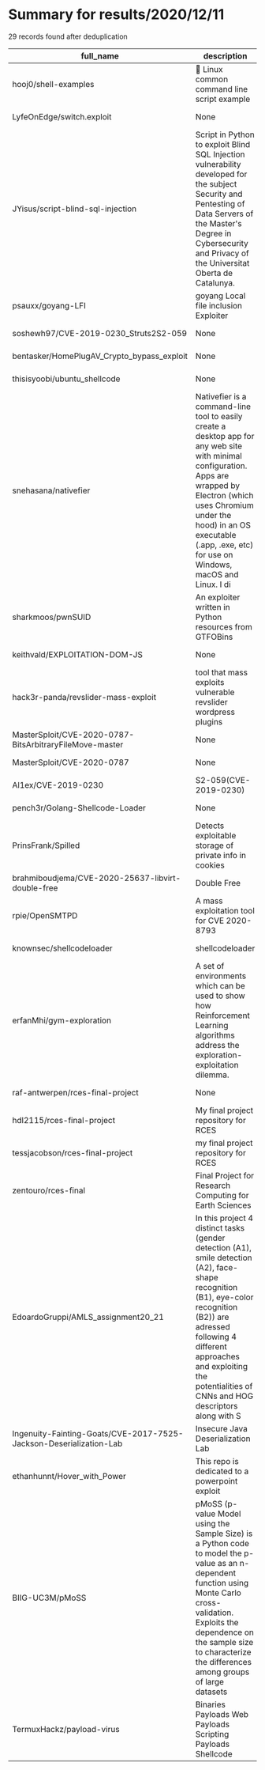 
# Summary for results/2020/12/11
    
29 records found after deduplication

| full_name | description | html_url | matched_list | matched_count | pushed_at | size | stargazers_count | language | forks_count |
|--------------------------------------------------------------------|------------------------------------------------------------------------------------------------------------------------------------------------------------------------------------------------------------------------------------------------------------------|---------------------------------------------------------------------------------------|-----------------------|-----------------|---------------------------|--------|--------------------|------------------|---------------|
| hooj0/shell-examples | :tada: Linux common command line script example | https://github.com/hooj0/shell-examples | ['shellcode'] | 1 | 2020-12-11 10:05:49+00:00 | 568 | 1 | Shell | 0 |
| LyfeOnEdge/switch.exploit | None | https://github.com/LyfeOnEdge/switch.exploit | ['exploit'] | 1 | 2020-12-11 02:40:30+00:00 | 234 | 0 | HTML | 0 |
| JYisus/script-blind-sql-injection | Script in Python to exploit Blind SQL Injection vulnerability developed for the subject Security and Pentesting of Data Servers of the Master's Degree in Cybersecurity and Privacy of the Universitat Oberta de Catalunya. | https://github.com/JYisus/script-blind-sql-injection | ['exploit'] | 1 | 2020-12-11 22:35:35+00:00 | 1 | 0 | Python | 0 |
| psauxx/goyang-LFI | goyang Local file inclusion Exploiter | https://github.com/psauxx/goyang-LFI | ['exploit'] | 1 | 2020-12-11 20:15:38+00:00 | 1 | 0 | Python | 0 |
| soshewh97/CVE-2019-0230_Struts2S2-059 | None | https://github.com/soshewh97/CVE-2019-0230_Struts2S2-059 | ['cve-2'] | 1 | 2020-12-11 19:32:12+00:00 | 4 | 0 | Python | 0 |
| bentasker/HomePlugAV_Crypto_bypass_exploit | None | https://github.com/bentasker/HomePlugAV_Crypto_bypass_exploit | ['exploit'] | 1 | 2020-12-11 14:30:19+00:00 | 1254 | 0 | Python | 0 |
| thisisyoobi/ubuntu_shellcode | None | https://github.com/thisisyoobi/ubuntu_shellcode | ['shellcode'] | 1 | 2020-12-11 12:36:29+00:00 | 0 | 0 | C | 0 |
| snehasana/nativefier | Nativefier is a command-line tool to easily create a desktop app for any web site with minimal configuration. Apps are wrapped by Electron (which uses Chromium under the hood) in an OS executable (.app, .exe, etc) for use on Windows, macOS and Linux. I di | https://github.com/snehasana/nativefier | ['command injection'] | 1 | 2020-12-11 14:01:40+00:00 | 2083 | 1 | Dockerfile | 0 |
| sharkmoos/pwnSUID | An exploiter written in Python resources from GTFOBins | https://github.com/sharkmoos/pwnSUID | ['exploit'] | 1 | 2020-12-11 14:27:33+00:00 | 4266 | 0 | HTML | 0 |
| keithvald/EXPLOITATION-DOM-JS | None | https://github.com/keithvald/EXPLOITATION-DOM-JS | ['exploit'] | 1 | 2020-12-11 10:22:29+00:00 | 240 | 0 | JavaScript | 0 |
| hack3r-panda/revslider-mass-exploit | tool that mass exploits vulnerable revslider wordpress plugins | https://github.com/hack3r-panda/revslider-mass-exploit | ['exploit'] | 1 | 2020-12-11 09:40:51+00:00 | 17 | 0 | Python | 0 |
| MasterSploit/CVE-2020-0787-BitsArbitraryFileMove-master | None | https://github.com/MasterSploit/CVE-2020-0787-BitsArbitraryFileMove-master | ['cve-2'] | 1 | 2020-12-11 09:31:07+00:00 | 0 | 0 | | 0 |
| MasterSploit/CVE-2020-0787 | None | https://github.com/MasterSploit/CVE-2020-0787 | ['cve-2'] | 1 | 2020-12-11 09:27:36+00:00 | 0 | 0 | | 0 |
| Al1ex/CVE-2019-0230 | S2-059(CVE-2019-0230) | https://github.com/Al1ex/CVE-2019-0230 | ['cve-2'] | 1 | 2020-12-11 04:28:10+00:00 | 305 | 7 | Java | 0 |
| pench3r/Golang-Shellcode-Loader | None | https://github.com/pench3r/Golang-Shellcode-Loader | ['shellcode'] | 1 | 2020-12-11 09:12:45+00:00 | 2366 | 12 | Go | 6 |
| PrinsFrank/Spilled | Detects exploitable storage of private info in cookies | https://github.com/PrinsFrank/Spilled | ['exploit'] | 1 | 2020-12-11 07:39:42+00:00 | 598 | 4 | JavaScript | 0 |
| brahmiboudjema/CVE-2020-25637-libvirt-double-free | Double Free | https://github.com/brahmiboudjema/CVE-2020-25637-libvirt-double-free | ['cve-2'] | 1 | 2020-12-11 17:27:08+00:00 | 14218 | 0 | C | 0 |
| rpie/OpenSMTPD | A mass exploitation tool for CVE 2020-8793 | https://github.com/rpie/OpenSMTPD | ['exploit'] | 1 | 2020-12-11 06:54:21+00:00 | 11 | 13 | Python | 8 |
| knownsec/shellcodeloader | shellcodeloader | https://github.com/knownsec/shellcodeloader | ['shellcode'] | 1 | 2020-12-11 03:12:30+00:00 | 59817 | 1020 | C++ | 250 |
| erfanMhi/gym-exploration | A set of environments which can be used to show how Reinforcement Learning algorithms address the exploration-exploitation dilemma. | https://github.com/erfanMhi/gym-exploration | ['exploit'] | 1 | 2020-12-11 05:34:37+00:00 | 11 | 0 | Python | 0 |
| raf-antwerpen/rces-final-project | None | https://github.com/raf-antwerpen/rces-final-project | ['rce'] | 1 | 2020-12-11 19:23:50+00:00 | 15434 | 0 | Jupyter Notebook | 0 |
| hdl2115/rces-final-project | My final project repository for RCES | https://github.com/hdl2115/rces-final-project | ['rce'] | 1 | 2020-12-11 12:32:16+00:00 | 1737 | 0 | Jupyter Notebook | 0 |
| tessjacobson/rces-final-project | my final project repository for RCES | https://github.com/tessjacobson/rces-final-project | ['rce'] | 1 | 2020-12-11 05:12:11+00:00 | 3951 | 0 | Jupyter Notebook | 0 |
| zentouro/rces-final | Final Project for Research Computing for Earth Sciences | https://github.com/zentouro/rces-final | ['rce'] | 1 | 2020-12-11 22:52:44+00:00 | 19230 | 0 | Jupyter Notebook | 0 |
| EdoardoGruppi/AMLS_assignment20_21 | In this project 4 distinct tasks (gender detection (A1), smile detection (A2), face-shape recognition (B1), eye-color recognition (B2)) are adressed following 4 different approaches and exploiting the potentialities of CNNs and HOG descriptors along with S | https://github.com/EdoardoGruppi/AMLS_assignment20_21 | ['exploit'] | 1 | 2020-12-11 21:43:06+00:00 | 443 | 1 | Python | 0 |
| Ingenuity-Fainting-Goats/CVE-2017-7525-Jackson-Deserialization-Lab | Insecure Java Deserialization Lab | https://github.com/Ingenuity-Fainting-Goats/CVE-2017-7525-Jackson-Deserialization-Lab | ['cve-2', 'rce'] | 2 | 2020-12-11 13:37:20+00:00 | 9 | 1 | Java | 0 |
| ethanhunnt/Hover_with_Power | This repo is dedicated to a powerpoint exploit | https://github.com/ethanhunnt/Hover_with_Power | ['exploit'] | 1 | 2020-12-11 20:23:27+00:00 | 1955 | 29 | | 6 |
| BIIG-UC3M/pMoSS | pMoSS (p-value Model using the Sample Size) is a Python code to model the p-value as an n-dependent function using Monte Carlo cross-validation. Exploits the dependence on the sample size to characterize the differences among groups of large datasets | https://github.com/BIIG-UC3M/pMoSS | ['exploit'] | 1 | 2020-12-11 23:22:41+00:00 | 19227 | 7 | Python | 1 |
| TermuxHackz/payload-virus | Binaries Payloads Web Payloads Scripting Payloads Shellcode | https://github.com/TermuxHackz/payload-virus | ['shellcode'] | 1 | 2020-12-11 23:41:12+00:00 | 339 | 3 | Shell | 0 |
